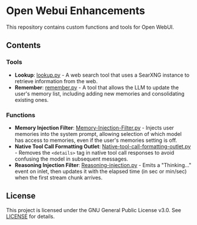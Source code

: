 # Open Webui Enhancements

This repository contains custom functions and tools for Open WebUI.

## Contents

### Tools

*   **Lookup**: [lookup.py](tools/lookup.py) - A web search tool that uses a SearXNG instance to retrieve information from the web.
*   **Remember**: [remember.py](tools/remember.py) - A tool that allows the LLM to update the user's memory list, including adding new memories and consolidating existing ones.

### Functions

*   **Memory Injection Filter**: [Memory-Injection-Filter.py](functions/Memory-Injection-Filter.py) - Injects user memories into the system prompt, allowing selection of which model has access to memories, even if the user's memories setting is off.
*   **Native Tool Call Formatting Outlet**: [Native-tool-call-formatting-outlet.py](functions/Native-tool-call-formatting-outlet.py) - Removes the `<details>` tag in native tool call responses to avoid confusing the model in subsequent messages.
*   **Reasoning Injection Filter**: [Reasoning-injection.py](functions/Reasoning-injection.py) - Emits a "Thinking..." event on inlet, then updates it with the elapsed time (in sec or min/sec) when the first stream chunk arrives.

## License

This project is licensed under the GNU General Public License v3.0. See [LICENSE](LICENSE) for details.
